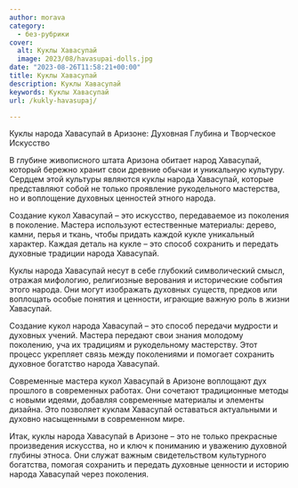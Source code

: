 ```yaml
---
author: morava
category:
  - без-рубрики
cover:
  alt: Куклы Хавасупай
  image: 2023/08/havasupai-dolls.jpg
date: "2023-08-26T11:58:21+00:00"
title: Куклы Хавасупай
description: Куклы Хавасупай
keywords: Куклы Хавасупай
url: /kukly-havasupaj/

---
```

Куклы народа Хавасупай в Аризоне: Духовная Глубина и Творческое Искусство

В глубине живописного штата Аризона обитает народ Хавасупай, который бережно хранит свои древние обычаи и уникальную культуру. Сердцем этой культуры являются куклы народа Хавасупай, которые представляют собой не только проявление рукодельного мастерства, но и воплощение духовных ценностей этного народа.

Создание кукол Хавасупай – это искусство, передаваемое из поколения в поколение. Мастера используют естественные материалы: дерево, камни, перья и ткань, чтобы придать каждой кукле уникальный характер. Каждая деталь на кукле – это способ сохранить и передать духовные традиции народа Хавасупай.

Куклы народа Хавасупай несут в себе глубокий символический смысл, отражая мифологию, религиозные верования и исторические события этого народа. Они могут изображать духовных существ, предков или воплощать особые понятия и ценности, играющие важную роль в жизни Хавасупай.

Создание кукол народа Хавасупай – это способ передачи мудрости и духовных учений. Мастера передают свои знания молодому поколению, уча их традициям и рукодельному мастерству. Этот процесс укрепляет связь между поколениями и помогает сохранить духовное богатство народа Хавасупай.

Современные мастера кукол Хавасупай в Аризоне воплощают дух прошлого в современных работах. Они сочетают традиционные методы с новыми идеями, добавляя современные материалы и элементы дизайна. Это позволяет куклам Хавасупай оставаться актуальными и духовно насыщенными в современном мире.

Итак, куклы народа Хавасупай в Аризоне – это не только прекрасные произведения искусства, но и ключ к пониманию и уважению духовной глубины этноса. Они служат важным свидетельством культурного богатства, помогая сохранить и передать духовные ценности и историю народа Хавасупай через поколения.
